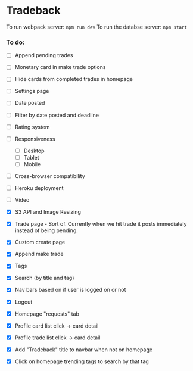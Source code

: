 # Tradeback
To run webpack server: `npm run dev`
To run the databse server: `npm start`
### To do:
- [ ] Append pending trades 
- [ ] Monetary card in make trade options
- [ ] Hide cards from completed trades in homepage
- [ ] Settings page
- [ ] Date posted
- [ ] Filter by date posted and deadline
- [ ] Rating system
- [ ] Responsiveness
  - [ ] Desktop
  - [ ] Tablet 
  - [ ] Mobile
- [ ] Cross-browser compatibility
- [ ] Heroku deployment
- [ ] Video
- [x] S3 API and Image Resizing
- [x] Trade page - Sort of. Currently when we hit trade it posts immediately instead of being pending.
- [x] Custom create page
- [x] Append make trade
- [x] Tags
- [x] Search (by title and tag)
- [x] Nav bars based on if user is logged on or not
- [x] Logout
- [x] Homepage "requests" tab
- [x] Profile card list click -> card detail
- [x] Profile trade list click -> card detail
- [x] Add "Tradeback" title to navbar when not on homepage
- [x] Click on homepage trending tags to search by that tag

